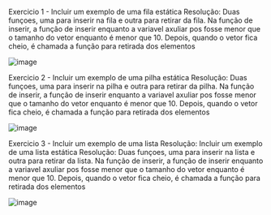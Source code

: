 Exercicio 1 - Incluir um exemplo de uma fila estática
 Resolução: Duas funçoes, uma para inserir na fila e outra para retirar da fila. Na função de inserir, a função de inserir enquanto a variavel axuliar pos fosse menor que o 
 tamanho do vetor enquanto é menor que 10. Depois, quando o vetor fica cheio, é chamada a função para retirada dos 
 elementos
 
 ![image](https://user-images.githubusercontent.com/111787841/202049276-06cd3423-ea5b-40a2-82d2-780d7aa50d86.png)


Exercicio 2 - Incluir um exemplo de uma pilha estática
 Resolução: Duas funçoes, uma para inserir na pilha e outra para retirar da pilha. Na função de inserir, a função de inserir enquanto a variavel axuliar pos fosse menor que o 
 tamanho do vetor enquanto é menor que 10. Depois, quando o vetor fica cheio, é chamada a função para retirada dos 
 elementos
 
![image](https://user-images.githubusercontent.com/111787841/202049414-3ad6bcf6-208e-44cf-a71a-83f8c22d1c76.png)

Exercicio 3 - Incluir um exemplo de uma lista
  Resolução: Incluir um exemplo de uma lista estática
 Resolução: Duas funçoes, uma para inserir na lista e outra para retirar da lista. Na função de inserir, a função de inserir enquanto a variavel axuliar pos fosse menor que o 
 tamanho do vetor enquanto é menor que 10. Depois, quando o vetor fica cheio, é chamada a função para retirada dos 
 elementos

![image](https://user-images.githubusercontent.com/111787841/202049519-e2ec0a71-ff14-459a-b042-8099c2b2b96b.png)
